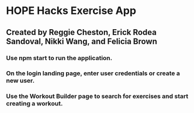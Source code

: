 # HOPE Hacks Exercise App
## Created by Reggie Cheston, Erick Rodea Sandoval, Nikki Wang, and Felicia Brown
### Use npm start to run the application.
### On the login landing page, enter user credentials or create a new user.
### Use the Workout Builder page to search for exercises and start creating a workout.